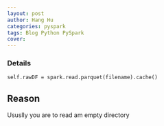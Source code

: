 ```yaml
---
layout: post
author: Hang Hu
categories: pyspark
tags: Blog Python PySpark 
cover: 
---
```

### Details

```
self.rawDF = spark.read.parquet(filename).cache()
```


## Reason


Ususlly you are to read am empty directory


